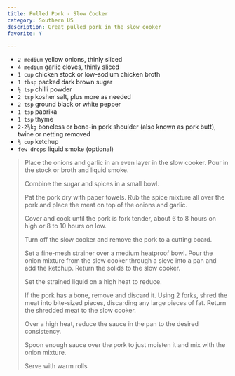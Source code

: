 ```yaml
---
title: Pulled Pork - Slow Cooker 
category: Southern US
description: Great pulled pork in the slow cooker
favorite: Y

--- 
```

* `2 medium` yellow onions, thinly sliced
* `4 medium` garlic cloves, thinly sliced
* `1 cup` chicken stock or low-sodium chicken broth
* `1 tbsp` packed dark brown sugar
* `½ tsp` chilli powder
* `2 tsp` kosher salt, plus more as needed
* `2 tsp` ground black or white pepper
* `1 tsp` paprika
* `1 tsp` thyme
* `2-2½kg` boneless or bone-in pork shoulder (also known as pork butt), twine or netting removed
* `⅔ cup` ketchup
* `few drops` liquid smoke (optional)
 
> Place the onions and garlic in an even layer in the slow cooker. Pour in the stock or broth and liquid smoke.
>
> Combine the sugar and spices in a small bowl. 
>
> Pat the pork dry with paper towels. Rub the spice mixture all over the pork and place the meat on top of the onions and garlic. 
>
> Cover and cook until the pork is fork tender, about 6 to 8 hours on high or 8 to 10 hours on low.
>
> Turn off the slow cooker and remove the pork to a cutting board. 
>
> Set a fine-mesh strainer over a medium heatproof bowl. Pour the onion mixture from the slow cooker through a sieve into a pan and add the ketchup. Return the solids to the slow cooker.
>
> Set the strained liquid on a high heat to reduce.
>
> If the pork has a bone, remove and discard it. Using 2 forks, shred the meat into bite-sized pieces, discarding any large pieces of fat. Return the shredded meat to the slow cooker.
>
> Over a high heat, reduce the sauce in the pan to the desired consistency.
>
> Spoon enough sauce over the pork to just moisten it and mix with the onion mixture.
>
> Serve with warm rolls

